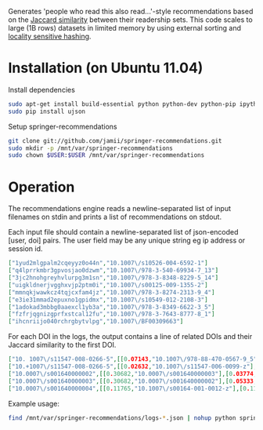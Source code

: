 Generates 'people who read this also read...'-style recommendations based on the [Jaccard similarity](http://en.wikipedia.org/wiki/Jaccard_index) between their readership sets. This code scales to large (1B rows) datasets in limited memory by using external sorting and [locality sensitive hashing](http://en.wikipedia.org/wiki/Locality_sensitive_hashing).

# Installation (on Ubuntu 11.04)

Install dependencies

``` bash
sudo apt-get install build-essential python python-dev python-pip ipython git-core
sudo pip install ujson
```

Setup springer-recommendations

``` bash
git clone git://github.com/jamii/springer-recommendations.git
sudo mkdir -p /mnt/var/springer-recommendations
sudo chown $USER:$USER /mnt/var/springer-recommendations
```

# Operation

The recommendations engine reads a newline-separated list of input filenames on stdin and prints a list of recommendations on stdout.

Each input file should contain a newline-separated list of json-encoded [user, doi] pairs. The user field may be any unique string eg ip address or session id.

``` json
["1yud2mlgpalm2cqeyyz0o44n","10.1007\/s10526-004-6592-1"]
["q4lprrkmbr3gpvosjao0dzwm","10.1007\/978-3-540-69934-7_13"]
["3jc2hnohgreyhvlurpg3m1sn","10.1007\/978-3-8348-8229-5_14"]
["uigkldnerjvgghxvjp2ptm0i","10.1007\/s00125-009-1355-2"]
["mmnqkjwawkcz4tqjcxfam4jz","10.1007\/978-3-8274-2313-9_4"]
["e3ie31mmad2epuxno1gpidmx","10.1007\/s10549-012-2108-3"]
["1adokad3mbbg0aaexcl1yb3a","10.1007\/978-3-8349-6622-3_5"]
["fzfrjqgnizgprfxstcal12fu","10.1007\/978-3-7643-8777-8_1"]
["ihcnriijo040rchrgbytvlpg","10.1007\/BF00309663"]
```

For each DOI in the logs, the output contains a line of related DOIs and their Jaccard similarity to the first DOI.

``` json
["10. 1007\/s11547-008-0266-5",[[0.07143,"10.1007\/978-88-470-0567-9_5"],[0.07143,"10.1007\/BF02358413"],[0.07143,"10.1007\/BF02747734"],[0.125,"10.1007\/s11547-009-0471-x"],[0.07692,"10.1007\/s12009-000-0010-9"]]]
["10.+1007\/s11547-008-0266-5",[[0.02632,"10.1007\/s11547-006-0099-z"],[0.01923,"10.1007\/s11547-007-0206-9"],[0.0119,"10.1007\/s11547-008-0279-0"]]]
["10.0007\/s001640000002",[[0.30682,"10.0007\/s001640000003"],[0.03774,"10.1007\/978-0-387-35851-2_24"],[0.06,"10.1007\/978-0-387-35851-2_4"],[0.10526,"10.1007\/s10443-008-9061-7"],[0.0381,"10.1007\/s11630-010-0389-6"]]]
["10.0007\/s001640000003",[[0.30682,"10.0007\/s001640000002"],[0.05333,"10.1007\/978-0-387-35851-2_24"],[0.07143,"10.1007\/978-0-387-35851-2_4"],[0.06952,"10.1007\/s10443-008-9061-7"],[0.06452,"10.1134\/1.1574363"]]]
["10.0007\/s001640000004",[[0.11765,"10.1007\/s00164-001-0012-z"],[0.11111,"10.1007\/s00164-001-0017-7"],[0.14286,"10.1007\/s00164-001-0024-8"],[0.13333,"10:1007\/s00164-001-0017-7"],[0.14286,"10:1007\/s00164-001-0020-z"]]]
```

Example usage:

``` bash
find /mnt/var/springer-recommendations/logs-*.json | nohup python springer-recommendations/src/recommendations.py > recommendations.json 2> recommendations.log &
```
